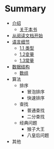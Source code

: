 # Summary

* [介绍](README.md)
  * [关于本书](0_about.md)
* [从阅读文档开始](0_chapter1.md)
* [语言细节](1_yu_yan_xi_jie/1_1_lei_xing.md)
  * [1.1 类型](1_yu_yan_xi_jie/1_yu_yan_xi_jie.md)
  * [1.2变量](1_yu_yan_xi_jie/12bian-liang.md)
  * [1.3常量](1_yu_yan_xi_jie/13chang-liang.md)
* [数据结构](shu_ju_jie_gou.md)
  * [数组](shu_ju_jie_gou/shu-zu.md)
* 算法
  * 排序
    * 冒泡排序
    * 快速排序
  * 查找
    * 普通查找
    * 二分查找
  * 经典问题
    * 猴子大王
    * 八皇后问题
* 其他

